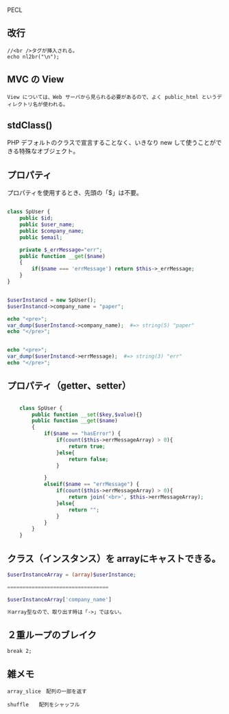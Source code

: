 PECL

## 改行
```
//<br />タグが挿入される。
echo nl2br("\n");
```

## MVC の View
```
View については、Web サーバから見られる必要があるので、よく public_html というディレクトリ名が使われる。
```

## stdClass()
PHP デフォルトのクラスで宣言することなく、いきなり new して使うことができる特殊なオブジェクト。  


## プロパティ
プロパティを使用するとき、先頭の「$」は不要。
```php

class SpUser {
	public $id;
	public $user_name;
	public $company_name;
	public $email;

	private $_errMessage="err";
	public function __get($name)
	{
		if($name === 'errMessage') return $this->_errMessage;
	}
}


$userInstancd = new SpUser();
$userInstancd->company_name = "paper";

echo "<pre>";
var_dump($userInstancd->company_name);  #=> string(5) "paper"
echo "</pre>";


echo "<pre>";
var_dump($userInstancd->errMessage);  #=> string(3) "err"
echo "</pre>";


```

## プロパティ（getter、setter）
```php

	class SpUser {
		public function __set($key,$value){}
		public function __get($name)
		{
			if($name == "hasError") {
				if(count($this->errMessageArray) > 0){
					return true;
				}else{
					return false;
				}				

			}
			elseif($name == "errMessage") {
				if(count($this->errMessageArray) > 0){
					return join('<br>', $this->errMessageArray);
				}else{
					return "";
				}
			}
		}
	}
```

## クラス（インスタンス）を arrayにキャストできる。
```php
$userInstanceArray = (array)$userInstance;

=================================

$userInstanceArray['company_name']

※array型なので、取り出す時は「->」ではない。

```


## ２重ループのブレイク
```
break 2;
```

## 雑メモ
```
array_slice　配列の一部を返す

shuffle　　配列をシャッフル
```